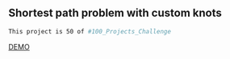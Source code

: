 ## Shortest path problem with custom knots

```bash
This project is 50 of #100_Projects_Challenge
```

[DEMO](https://100.yablonev.art/50)
